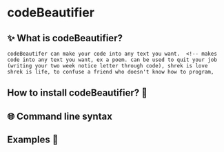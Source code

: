 # codeBeautifier
<!-- what the project does, why to use it, examples, how to use it (installation), command line syntax-->
## :sparkles: What is codeBeautifier?
    codeBeautifer can make your code into any text you want.  <!-- makes code into any text you want, ex a poem. can be used to quit your job (writing your two week notice letter through code), shrek is love shrek is life, to confuse a friend who doesn't know how to program, 

## How to install codeBeautifier? :speech_balloon:
    
## :globe_with_meridians: Command line syntax
    
## Examples :school_satchel:
    
